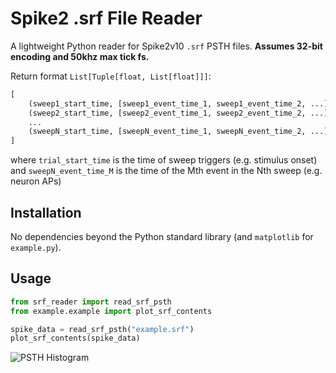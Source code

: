 # Spike2 .srf File Reader

A lightweight Python reader for Spike2v10 `.srf` PSTH files. **Assumes 32-bit encoding and 50khz max tick fs.**

Return format `List[Tuple[float, List[float]]]`:
```python
[
    (sweep1_start_time, [sweep1_event_time_1, sweep1_event_time_2, ...]),
    (sweep2_start_time, [sweep2_event_time_1, sweep2_event_time_2, ...]),
    ...
    (sweepN_start_time, [sweepN_event_time_1, sweepN_event_time_2, ...])
]
```
where `trial_start_time` is the time of sweep triggers (e.g. stimulus onset)
and `sweepN_event_time_M` is the time of the Mth event in the Nth sweep (e.g. neuron APs)

## Installation

No dependencies beyond the Python standard library (and `matplotlib` for `example.py`).

## Usage

```python
from srf_reader import read_srf_psth
from example.example import plot_srf_contents

spike_data = read_srf_psth("example.srf")
plot_srf_contents(spike_data)
```
![PSTH Histogram](images/example.png)
